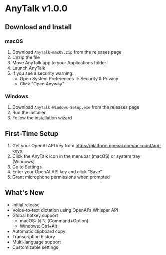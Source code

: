 # AnyTalk v1.0.0

## Download and Install

### macOS
1. Download `AnyTalk-macOS.zip` from the releases page
2. Unzip the file
3. Move AnyTalk.app to your Applications folder
4. Launch AnyTalk
5. If you see a security warning:
   - Open System Preferences → Security & Privacy
   - Click "Open Anyway"

### Windows
1. Download `AnyTalk-Windows-Setup.exe` from the releases page
2. Run the installer
3. Follow the installation wizard

## First-Time Setup
1. Get your OpenAI API key from https://platform.openai.com/account/api-keys
2. Click the AnyTalk icon in the menubar (macOS) or system tray (Windows)
3. Go to Settings
4. Enter your OpenAI API key and click "Save"
5. Grant microphone permissions when prompted

## What's New
- Initial release
- Voice-to-text dictation using OpenAI's Whisper API
- Global hotkey support
  - macOS: ⌘⌥ (Command+Option)
  - Windows: Ctrl+Alt
- Automatic clipboard copy
- Transcription history
- Multi-language support
- Customizable settings
